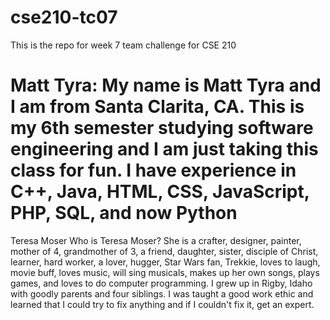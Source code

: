 # cse210-tc07
This is the repo for week 7 team challenge for CSE 210





Matt Tyra:
My name is Matt Tyra and I am from Santa Clarita, CA. This is my 6th semester studying software engineering and I am just taking this class for fun. 
I have experience in C++, Java, HTML, CSS, JavaScript, PHP, SQL, and now Python
=======
Teresa Moser
  Who is Teresa Moser? She is a crafter, designer, painter, mother of 4, grandmother of 3,
  a friend, daughter, sister, disciple of Christ, learner, hard worker, a lover, hugger, 
  Star Wars fan, Trekkie, loves to laugh, movie buff, loves music, will sing musicals,
  makes up her own songs, plays games, and loves to do computer programming. I grew up 
  in Rigby, Idaho with goodly parents and four siblings. I was taught a good work ethic
  and learned that I could try to fix anything and if I couldn't fix it, get an expert. 

